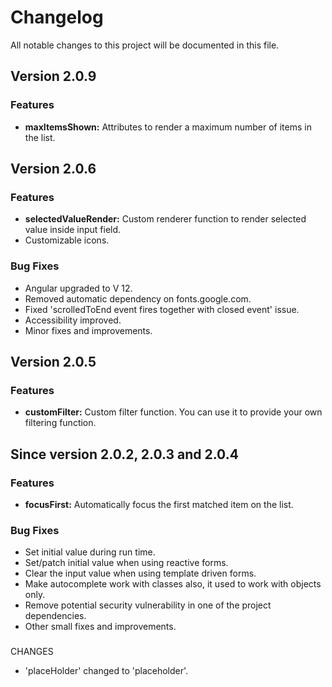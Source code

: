 # Changelog

All notable changes to this project will be documented in this file.


## Version 2.0.9

### Features
* **maxItemsShown:** Attributes to render a maximum number of items in the list.


## Version 2.0.6

### Features
* **selectedValueRender:** Custom renderer function to render selected value inside input field.
* Customizable icons.


### Bug Fixes
* Angular upgraded to V 12.
* Removed automatic dependency on fonts.google.com.
* Fixed 'scrolledToEnd event fires together with closed event' issue.
* Accessibility improved.
* Minor fixes and improvements.


## Version 2.0.5

### Features
* **customFilter:** Custom filter function. You can use it to provide your own filtering function.


## Since version 2.0.2, 2.0.3 and 2.0.4

### Features
* **focusFirst:** Automatically focus the first matched item on the list.

### Bug Fixes
* Set initial value during run time.
* Set/patch initial value when using reactive forms.
* Clear the input value when using template driven forms.
* Make autocomplete work with classes also, it used to work with objects only.
* Remove potential security vulnerability in one of the project dependencies.
* Other small fixes and improvements.

### 
CHANGES
* 'placeHolder' changed to 'placeholder'.

